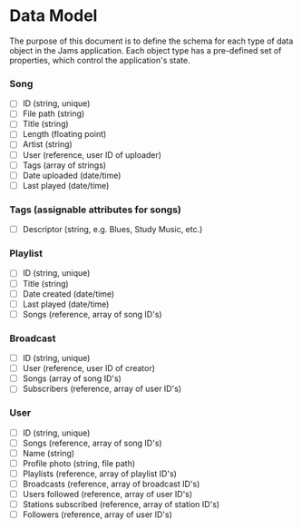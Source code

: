 # Data Model
The purpose of this document is to define the schema for each type of data object in the Jams application. Each object type has a pre-defined set of properties, which control the application's state.

### Song
- [ ] ID (string, unique)
- [ ] File path (string)
- [ ] Title (string)
- [ ] Length (floating point)
- [ ] Artist (string)
- [ ] User (reference, user ID of uploader)
- [ ] Tags (array of strings)
- [ ] Date uploaded (date/time)
- [ ] Last played (date/time)

### Tags (assignable attributes for songs)
- [ ] Descriptor (string, e.g. Blues, Study Music, etc.)

### Playlist
- [ ] ID (string, unique)
- [ ] Title (string)
- [ ] Date created (date/time)
- [ ] Last played (date/time)
- [ ] Songs (reference, array of song ID's)

### Broadcast
- [ ] ID (string, unique)
- [ ] User (reference, user ID of creator)
- [ ] Songs (array of song ID's)
- [ ] Subscribers (reference, array of user ID's)

### User
- [ ] ID (string, unique)
- [ ] Songs (reference, array of song ID's)
- [ ] Name (string)
- [ ] Profile photo (string, file path)
- [ ] Playlists (reference, array of playlist ID's)
- [ ] Broadcasts (reference, array of broadcast ID's)
- [ ] Users followed (reference, array of user ID's)
- [ ] Stations subscribed (reference, array of station ID's)
- [ ] Followers (reference, array of user ID's)
